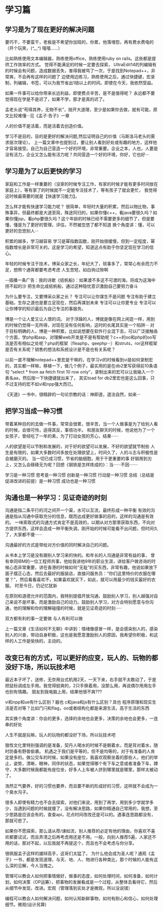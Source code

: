 # 学习篇

## 学习是为了现在更好的解决问题

要巧干，不要蛮干，老板是不希望你加班的，你累，他落埋怨，再有费水费电的（开个玩笑，(*^__^*) 嘻嘻……）

比如熟练使用文本编辑器，熟练使用office，熟练使用ruby on rails。这些都是提供工作效率的方式。
觉得不能满足的时候一定要去探索，
UltraEdit14的列编辑有的时候会有问题，造成数据丢失，害得我被骂了一次，于是找到Notepad++，非常爽，不会再有这样的问题了
边使用边练习，熟练使用之后，通过快捷键，宏录制，列编辑，书签，可以为我节省出1倍以上的时间。即使在今天，我依然受益。

如果一件事可以给你带来长远利益，即使费点辛苦，是不是值得呢？
永远都不要觉得现在学是不是迟了，如果不学，那才是真的迟了。

孟老头说“苟得其养，无物不长”，抛开大道理，至少是如果你去做，就有可能，原文比较难懂···见《孟子·告子》一章

人的价值不是活着，而是活着去创造价值。

学习不是目的，目的是更好的解决问题,然后证明自己的价值（马斯洛马老头的需求层次理论）。
上一篇文章中也提到过，要让别人看到好处或有趣的地方，这样他才容易接受。自己为自己营造一个好的环境，非常重要。企业之本，人也，人要是没有活力，企业又怎么能有活力呢？共同营造一个好的环境，你好，它也好···

## 学习是为了以后更快的学习

家庭和工作是一样重要的（没家的时候专注工作，有家的时候才能有更多时间放在家庭上），等有家了的时候就不一定能专注技术了，等有孩子了就会更忙，
我觉得这时候最需要的就是【快速学习能力】。

怎么样才能有快速学习能力呢？
很简单，年轻时大量的积累，然后以物比物，事殊事异，但最终都是大道至简，殊途同归的，如果你懂c++，看java要很久吗？如果你懂jsp，看php要很久吗？这个年龄的时候已经不需要更多的细节了，但是要懂，懂是为了更好的管理，评估，不然被忽悠了都不知道
换个角度讲：懂，可以更好的忽悠别人···

积累的越多，学习越容易
学习是幂指数函数，刚开始很缓慢，但到一定程度，幂指数增长是非常可关的。这是学习的希望，知道这点有助于你坚定现在学习的信心。

年轻的时候专注于技术，博采众家之长，年纪大了，琐事多了，常常心有余而力不足，想熬个通宵都要考虑考虑
人生苦短，如白驹过隙啊

--插播一条广告：我的诗歌《纸帆船》：如果渡不多这不可渡的海，将成为这海中捞不起的沙
把生命比成纸帆船，通过这种隐忧意识激励自己要努力奋斗

为什么要专注，又要博采众家之长？
专注可以让你谋生不是问题
专注有助于建立基础，生存之道也是要立足现在，然后再谋划未来
专注可以让你更专业
专注可以让你博学的知识最后为自己专注的事服务。

博是一个让人爱又让人恨的词。
对于浮躁的人，博就是像在网上闲逛一样，用到的时候仍觉得一无所得，对现在没有任何影响，这时的长尾其实是一个陷阱···
对于目标明确的人，博是一种积累，比如说想要在软件行业混下去，可以广泛接触各个方面，学php和asp，对理解web开发是不是有帮助呢？c++的oo和php的oo写法是否有相似之处呢？php的框架（fleaphp，qeephp···）和struts，ror这样框架是否有关系呢？销售的想法和系统设计是不是也有关系呢？

以前一直不理解notepad++里宏是干嘛的，在学习vi的时候看到vi是如何录制宏的，其实都一样嘛，移植一下，做几个例子，最实用的是在db2里写获得前10条语句
“select * from aa fetch first 10 row only”，录制出来的宏可以让我输入一个表名aa，然后按一下快捷键就出来了，
其实toad for db2里宏也是这么回事，只不过支持的宏不如vi和npp强大而已。

《天道》一书中，很精辟的一句论宗教的话：神即道，道法自然，如来···

## 把学习当成一种习惯

带着某种目的的去做一件事，常常会很累，很辛苦，当一个人做事是为了给别人看的时候，会很可怜，适得其反，事倍功半。
和朋友聊天的时候，他说他为了一个女孩子，曾经吃了一年的素，为了打动女孩的芳心，结果······

人的欲望是可以节制和发展的，对于好的欲望可以发展，不好的欲望就节制些
人生是有限的，如果大多数时间多放在处理欲望上，时间久了，人的斗志与积极性是会被磨灭的。
当一切已成习惯，节省的脑细胞，用于干更重要的事
好钢用到刃上，又怎么会碌碌无为呢？回想《钢铁是怎样炼成的》：当······不因·······

学习是一种习惯
思考是一种习惯
创新是一种习惯
行动是一种习惯
总结（总结是促进改进的前提）是一种习惯
成功也是一种习惯


## 沟通也是一种学习：见证奇迹的时刻

沟通是指二条平行的河之间开一个渠，水可以互流，最终形成一种平衡
有效的沟通是指从沟通中获取充分的信息，既而达成更好做事的目的，这样的沟通是有效的。
一味索取式的沟通方式肯定不是高效的，以期从对方那里获取东西，不向对方提供东西，这样会造成一种平衡失调，刚开始的时候可能看不出问题，但时间久了，大家都不傻······

沟通最好的方式是带给对方价值的同时解决自己的问题。

从书本上学习是没有跟别人学习来的快的。和年长的人沟通是非常有益的事，
曾有幸同IBM的一位工程师共事，他给我讲他9年的职业生涯，讲给客户做咨询的时候心态非常重要，讲在香港的时候如何“无耻”的买东西，非常有趣，他说如果放下面子摆正心态，然后去最好的服装店，直接问服务员：“你们这里特价的衣服在哪里？”，然后看看喜欢不，如果喜欢就买下，如此，就可以用最少的钱买最好的衣服。
时至今日，仍记忆犹新

在原则和道德允许的范围内，我特别提倡开放沟通，鼓励别人学习，别人越强对自己来说不是坏事，而是激励自己的动力。鼓励别人学习，对方会特别愿意与你沟通，他的理解和你的理解碰撞的时候，就是见证奇迹的时刻·····

双方都有利的事一定要做
与人有利可以做

上一篇文章《生活如何不无聊》中讲到：情绪像感冒一样，是会感染别人的，感染别人的兴奋，带动自身积极，这也是我愿意激励别人的原因，我希望你积极，和这样的人工作是愉快的，主动的。

## 改变已有的方式，可以更好的应变，玩人的、玩物的都没好下场，所以玩技术吧

最近本子坏了，送修，无奈用台式机用2天，一天下来，右手就不太敢动了，于是把鼠标调成左手用。我觉得挺爽的，2只手换着用，没那么用，再说偶尔用用左手也别有情趣。
朋友到我电脑上用，结果他很不爽???

vi和npp和ue有什么区别？器也
c和java和js有什么区别？具也
程序原理和现实生活是否对等？比如门闩和flag，oo或者结构化都是来源生活，高于生活的东西

其实换个角度讲：你会的更多，选择的余地也会更多，决策的余地也会更多，一连串的好处

人生不就是玩嘛，玩人的玩物的都没好下场，所以玩技术吧

狼性文化里特别强调的是准备，契丹人喝水的时候不是朝着水，而是背对着水，随时防备有野兽偷袭。
机遇之于我们是平等的，但不是均等的，对于有准备的人肯定是多的。做公交车的时候，如果没有座位，我喜欢观察坐着的那些人，他们的举止，姿势，清晰，眼神，同伴的状态，如果觉得哪个有下车之意或者准备下车，蹲守，大多数时候我都能有座位坐，好多人上车被人挤到哪里就是哪里，那样太被动了。

浩然正气要养，好的习惯也要养，而且要不断的形成好的习惯，这样就不会成为一个臭水沟子。

很多人即使有精力也不会去探索，对他们来说，用到了再学，用到多少学就学多少，当遇到问题的时候就傻了，没有解决思路，如果你精通自己常用的，我想，至少思路是应该会有的，查查api，花点时间改改还是可以的。遇事连思路都没有，那就可悲了。

如果你不愿探索，那么请从荐/谏如流，别人推荐的必定有他的理由，你喜欢不喜欢都要试试，而且弄清之后再考虑用还是不用。一般，向别人推荐5遍，人家还不用的话，那对不起，以后我就不再提这个，而且也不会考虑与你分享。

很佩服孟子这样的雄辩高手，这哥们太猛了。
为什么他会成为圣人呢？通观《孟子》一书，都是发现道理，与天、地、人、物进行各种类比，那个时候的人能有这么深的见解，今人当愧之。

管理可以教会人如何把事情做好，做事的态度，如何处理时间，如何准备，如何计划，如何决策（OP运筹），把事物的发展看成是一个过程，从整体去看待它，然后从细节中发现，改进。宏观（管理落到实处才是微观，所以没说错）

编程可以教会人如何解决问题，如何认知新鲜事物，如何有耐心和信心，如何处理细节。微观(设计另算)







